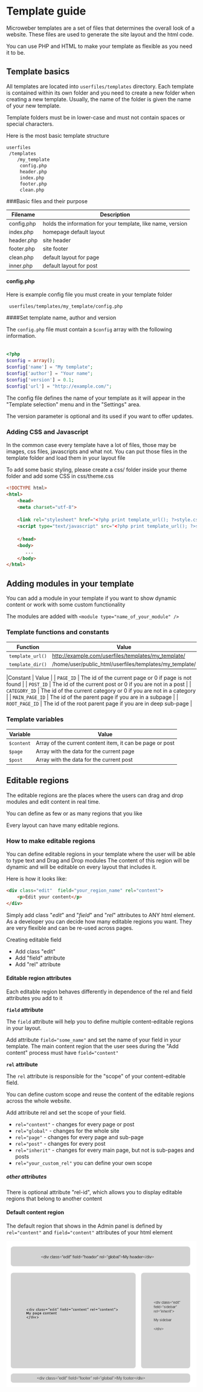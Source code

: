 # Template guide


Microweber templates are a set of files that determines the overall look of a website. These files are used to generate the site layout and the html code. 

You can use PHP and HTML to make your template as flexible as you need it to be.


## Template basics
 
All templates are located into `userfiles/templates` directory. Each template is contained within its own folder and you need to create a new folder when creating a new template. Usually, the name of the folder is given the name of your new template.

Template folders must be in lower-case and must not contain spaces or special characters.

Here is the most basic template structure
 
    userfiles
     /templates
        /my_template
         config.php
         header.php
         index.php
         footer.php
         clean.php
 

###Basic files and their purpose

|Filename  | Description|
| ------------- | ------------- |
| config.php  | holds the information for  your template, like name, version  |
| index.php  | homepage default layout  |
| header.php  | site header  |
| footer.php  | site footer  |
| clean.php  | default layout for page  |
| inner.php  | default layout for post  |

 	
 	
 
#### config.php
Here is example config file you must create in your template folder

     userfiles/templates/my_template/config.php

####Set template name, author and version

The `config.php` file must contain a `$config` array with the following information.

```php

<?php
$config = array();
$config['name'] = "My template";
$config['author'] = "Your name";
$config['version'] = 0.1;
$config['url'] = "http://example.com/";

```


The config file defines the name of your template as it will appear in the "Template selection" menu and in the "Settings" area.

The version parameter is optional and its used if you want to offer updates.



### Adding CSS and Javascript

In the common case every template have a lot of files, those may be images, css files, javascripts and what not. You can put those files in the template folder and load them in your layout file

To add some basic styling, please create a css/ folder inside your theme folder and add some CSS in css/theme.css 




```html
<!DOCTYPE html>
<html>
    <head>
    <meta charset="utf-8">
    
    <link rel="stylesheet" href="<?php print template_url(); ?>style.css">
    <script type="text/javascript" src="<?php print template_url(); ?>scripts.js"></script>
      
    </head>
    <body>
       ...
    </body>
</html>
```




## Adding modules in your template


You can add a module in your template if you want to show dynamic content or work with some custom functionality 


The modules are added with `<module type="name_of_your_module" />`


### Template functions and constants


| Function  | Value |
| ------------- | ------------- |
| `template_url()`  | http://example.com/userfiles/templates/my_template/  |
| `template_dir()`  | /home/user/public_html/userfiles/templates/my_template/  |

|Constant  | Value |
| `PAGE_ID`  | The id of the current page or 0 if page is not found  |
| `POST_ID`  | The id of the current post or 0 if you are not in a post  |
| `CATEGORY_ID`  | The id of the current category or 0 if you are not in a category  |
| `MAIN_PAGE_ID`  | The id of the parent page if you are in a subpage  |
| `ROOT_PAGE_ID`  | The id of the root parent page if you are in deep sub-page  |




### Template variables
 
| Variable  | Value|
| ------------- | ------------- |
| `$content`  | Array of the current content item, it can be page or post  |
| `$page`  | Array with the data for the current page  |
| `$post`  | Array with the data for the current post  |






## Editable regions

The editable regions are the places where the users can drag and drop modules and edit content in real time.

You can define as few or as many regions that you like

Every layout can have many editable regions. 




### How to make editable regions
You can define editable regions in your template where the user will be able to type text and Drag and Drop modules
The content of this region will be dynamic and will be editable on every layout that includes it.

Here is how it looks like:

```html
<div class="edit"  field="your_region_name" rel="content">      
	<p>Edit your content</p>
</div>
```


Simply add class "*edit*" and "*field*" and "*rel*" attributes to ANY html element.
As a developer you can decide how many editable regions you want. They are very flexible and can be re-used across pages.

<div class="mw-ui-box  mw-ui-box-info ">
<div class="mw-ui-box-header">
<span class="mw-icon-info"></span><span>Creating editable field</span>
</div>
<div class="mw-ui-box-content">
<ul>
<li>Add class "edit"</li>
<li>Add "field" attribute</li>
<li>Add "rel" attribute</li>
</ul>
</div>
</div>




 
#### Editable region attributes

Each editable region behaves differently in dependence of the rel and field attributes you add to it

**`field` attribute**
 
The `field` attribute will help you to define multiple content-editable regions in your layout.

Add attribute `field="some_name"` and set the name of your field in your template.
The main content region that the user sees during the "Add content" process must have `field="content"`


**`rel` attribute**

The `rel` attribute is responsible for the "scope" of your content-editable field.  

You can define custom scope and reuse the content of the editable regions across the whole website.

Add attribute rel and set the scope of your field.
* `rel="content"` - changes for every page or post
* `rel="global"` - changes for the whole site
* `rel="page"` - changes for every page and sub-page
* `rel="post"` - changes for every post
* `rel="inherit"` - changes for every main page, but not is sub-pages and posts
* `rel="your_custom_rel"` you can define your own scope

##### other attributes

There is optional attribute "rel-id", which allows you to display editable regions that belong to another content

 
#### Default content region

The default region that shows in the Admin panel is defined by `rel="content"` and  `field="content"` attributes of your html element

![editable_regions_classes.png](img/editable_regions_classes.png "")
































































 


